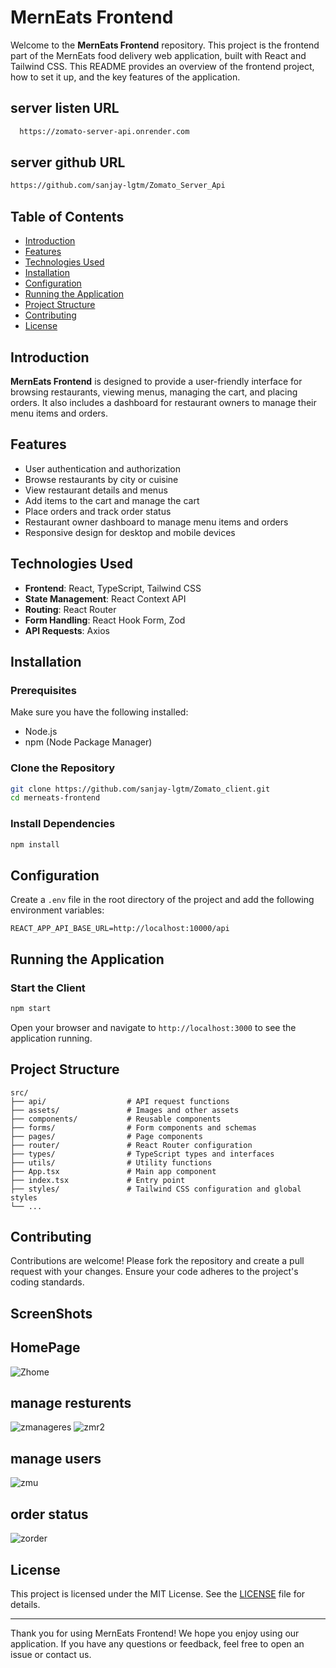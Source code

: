# MernEats Frontend

Welcome to the **MernEats Frontend** repository. This project is the frontend part of the MernEats food delivery web application, built with React and Tailwind CSS. This README provides an overview of the frontend project, how to set it up, and the key features of the application.

## server listen URL
```bash
  https://zomato-server-api.onrender.com
```
## server github URL 
```bash
https://github.com/sanjay-lgtm/Zomato_Server_Api
```

## Table of Contents

- [Introduction](#introduction)
- [Features](#features)
- [Technologies Used](#technologies-used)
- [Installation](#installation)
- [Configuration](#configuration)
- [Running the Application](#running-the-application)
- [Project Structure](#project-structure)
- [Contributing](#contributing)
- [License](#license)

## Introduction

**MernEats Frontend** is designed to provide a user-friendly interface for browsing restaurants, viewing menus, managing the cart, and placing orders. It also includes a dashboard for restaurant owners to manage their menu items and orders.

## Features

- User authentication and authorization
- Browse restaurants by city or cuisine
- View restaurant details and menus
- Add items to the cart and manage the cart
- Place orders and track order status
- Restaurant owner dashboard to manage menu items and orders
- Responsive design for desktop and mobile devices

## Technologies Used

- **Frontend**: React, TypeScript, Tailwind CSS
- **State Management**: React Context API
- **Routing**: React Router
- **Form Handling**: React Hook Form, Zod
- **API Requests**: Axios

## Installation

### Prerequisites

Make sure you have the following installed:

- Node.js
- npm (Node Package Manager)

### Clone the Repository

```bash
git clone https://github.com/sanjay-lgtm/Zomato_client.git
cd merneats-frontend
```

### Install Dependencies

```bash
npm install
```

## Configuration

Create a `.env` file in the root directory of the project and add the following environment variables:

```env
REACT_APP_API_BASE_URL=http://localhost:10000/api
```

## Running the Application

### Start the Client

```bash
npm start
```

Open your browser and navigate to `http://localhost:3000` to see the application running.

## Project Structure

```plaintext
src/
├── api/                  # API request functions
├── assets/               # Images and other assets
├── components/           # Reusable components
├── forms/                # Form components and schemas
├── pages/                # Page components
├── router/               # React Router configuration
├── types/                # TypeScript types and interfaces
├── utils/                # Utility functions
├── App.tsx               # Main app component
├── index.tsx             # Entry point
├── styles/               # Tailwind CSS configuration and global styles
└── ...
```

## Contributing

Contributions are welcome! Please fork the repository and create a pull request with your changes. Ensure your code adheres to the project's coding standards.

## ScreenShots
## HomePage
![Zhome](https://github.com/user-attachments/assets/5035702f-4758-42b8-b27a-c5ddadddc4c1)

## manage resturents
![zmanageres](https://github.com/user-attachments/assets/109ff565-ced8-4b0c-95bd-55d40bcf0daa)
![zmr2](https://github.com/user-attachments/assets/fb7d73a1-2212-4d8a-8568-895995aac9d8)

## manage users
![zmu](https://github.com/user-attachments/assets/04650c57-3721-4a11-b0d0-2c1b124ac6a6)

## order status

![zorder](https://github.com/user-attachments/assets/0e9f4238-0469-4095-a0d3-bfb87b5ad464)



## License

This project is licensed under the MIT License. See the [LICENSE](LICENSE) file for details.

---

Thank you for using MernEats Frontend! We hope you enjoy using our application. If you have any questions or feedback, feel free to open an issue or contact us.
